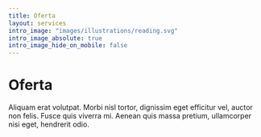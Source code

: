 ```yaml
---
title: Oferta
layout: services
intro_image: "images/illustrations/reading.svg"
intro_image_absolute: true
intro_image_hide_on_mobile: false
---
```


# Oferta

Aliquam erat volutpat. Morbi nisl tortor, dignissim eget efficitur vel, auctor non felis. Fusce quis viverra mi. Aenean quis massa pretium, ullamcorper nisi eget, hendrerit odio.
